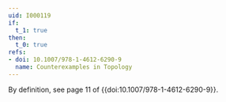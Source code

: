 ```yaml
---
uid: I000119
if:
  t_1: true
then:
  t_0: true
refs:
- doi: 10.1007/978-1-4612-6290-9
  name: Counterexamples in Topology
---
```

By definition, see page 11 of {{doi:10.1007/978-1-4612-6290-9}}.
